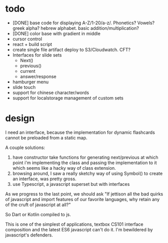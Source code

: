 # todo

* [DONE] base code for displaying A-Z/1-20/a-z/.  Phonetics? Vowels? greek alpha? hebrew alphabet.  basic addition/multiplication?
* [DONE] color base with gradient in middle
* cursor control
* react + build script
* create single file artifact deploy to S3/Cloudwatch. CFT?
* Interfaces for slide sets
  * Next()
  * previous()
  * current
  * answer/response
* hamburger menu
* slide touch
* support for chinese character/words
* support for localstorage management of custom sets


# design

I need an interface, because the implementation for dynamic flashcards cannot be preloaded from a static map.

A couple solutions:

1. have constructor take functions for generating next/previous at which point i'm implementing the class and passing the implementation to it which seems like a hacky way of class extension.
1. browsing around, I saw a really sketchy way of using Symbol() to create an interface, was pretty gross.
1. use Typescript, a javascript superset but with interfaces

As we progress to the last point, we should ask "If jettison all the bad quirks of javascript and import features of our favorite languages, why retain any of the cruft of javascript at all?"

So Dart or Kotlin compiled to js.

This is one of the simplest of applications, textbox CS101 interface composition and the latest ES6 javascript can't do it.  I'm bewildered by javascript's defenders.

